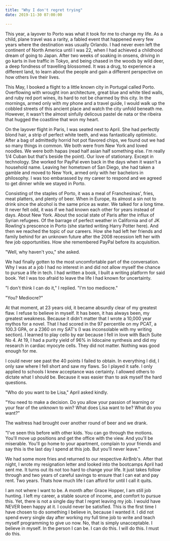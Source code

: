 ```yaml
---
title: "Why I don't regret trying"
date: 2019-11-30 07:00:00

---
```

This year, a layover to Porto was what it took for me to change my life. As a child, plane travel was a rarity, a fabled event that happened every few years where the
destination was usually Orlando. I had never even left the continent of North America until I was 22, when I had achieved a childhood dream of going to Japan. After two weeks of soaking in onsens, driving in go karts in live traffic in Tokyo, and being chased in the woods by wild deer, a deep fondness of travelling blossomed. It was a drug, to experience a different land, to learn about the people and gain a different perspective on how others live their lives.

This May, I booked a flight to a little known city in Portugal called Porto. Overflowing with wrought iron architecture, great blue and white tiled walls, and ruby red port wines, its hard to not be charmed by this city. In the mornings, armed only with my phone and a travel guide, I would walk up the cobbled streets of this ancient place and watch the city unfold beneath me. However, it wasn't the almost sinfully delicous pastel de nata or the ribeira that hugged the coastline that won my heart.

On the layover flight in Paris, I was seated next to April. She had perfectly blond hair, a strip of perfect white teeth, and was fantastically optimistic. After a bag of admittedly horrid hot pot flavored chips, we found out we had so many things in common. We both were from New York and loved noodles. We were both hapas (read half asian half something else. I'm really 1/4 Cuban but that's beside the point). Our love of stationary. Except in technology. She worked for PayPal even back in the days when it wasn't a household name. Leaving her hometown of San Diego, she had taken a gamble and moved to New York, armed only with her bachelors in philosophy.  I was too embarassed by my career to respond and we agreed to get dinner while we stayed in Porto.

Consisting of the staples of Porto, it was a meal of Franchesinas', fries, meat platters, and plenty of beer. When in Europe, its almost a sin not to drink since the alcohol is the same price as water. We talked for a long time. It never felt odd, it was if we had known each other for years instead of days. About New York. About the social state of Paris after the influx of Syrian refugees. Of the barrage of perfect weather in California and of JK Rowling's prescence in Porto (she started writing Harry Potter here). And then we reached the topic of our careers. How she had left her friends and family behind for an unknown future after the 2008 recession left her with few job opportunities. How she remembered PayPal before its acquisition.

"Well, why haven't you," she asked.

We had finally gotten to the most uncomfortable part of the conversation. Why I was at a job I had no interest in and did not allow myself the chance to pursue a life in tech. I had written a book, I built a writing platform for said book. Yet I was too afraid to leave the life I had known for uncertainty.

"I don't think I can do it," I replied. "I'm too mediocre."

"You? Mediocre?"

At that moment, at 23 years old, it became absurdly clear of my greatest flaw. I refuse to believe in myself. It has been, it has always been, my greatest weakness. Because it didn't matter that I wrote a 10,000 year mythos for a novel. That I had scored in the 97 percentile on my PCAT, a 100.3 GPA, or a 2360 on my SAT's (I was inconsolable with my writing section). I learned to play cello by ear because I fell in love with Bach Suite No 4. At 19, I had a purity yield of 96% in lidocaine synthesis and did my research in cardiac myocyte cells. They did not matter. Nothing was good enough for me.

I could never see past the 40 points I failed to obtain. In everything I did, I only saw where I fell short and saw my flaws. So I played it safe. I only applied to schools I knew acceptance was certainty. I allowed others to dictate what I should be. Because it was easier than to ask myself the hard questions.


"Who do you want to be Lisa," April asked kindly.

"You need to make a decision. Do you allow your passion of learning or your fear of the unknown to win? What does Lisa want to be? What do you want?"

The waitress had brought over another round of beer and we drank.

"I've seen this before with other kids. You can go through the motions. You'll move up positions and get the office with the view. And you'll be miserable. You'll go home to your apartment, complain to your friends and say this is the last day I spend at this job. But you'll never leave."

We had some more fries and returned to our respective AirBnb's. After that night, I wrote my resignation letter and looked into the bootcamps April had sent me. It turns out its not too hard to change your life. It just takes follow through and two years of careful savings to ensure that I can eat and pay rent. Two years. Thats how much life I can afford for until I call it quits.

I am not where I want to be. A month after Grace Hopper, I am still job hunting. I left my career, a stable source of income, and comfort to pursue this. Yet, there is not a single day that I regret leaving my job. I would have NEVER been happy at it. I could never be satisfied. This is the first time I have chosen to do something I believe in, because I wanted it. I did not spend every single day after working my full time job to write and teach myself programming to give uo now. No, that is simply unacceptable. I believe in myself. In the person I can be. I can do this. I will do this. I must do this.
